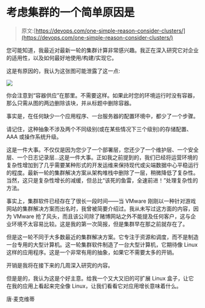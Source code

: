 # 考虑集群的一个简单原因是

> 原文:[https://devops.com/one-simple-reason-consider-clusters/](https://devops.com/one-simple-reason-consider-clusters/)

您可能知道，我最近对最新一轮的集群计算非常感兴趣。我正在深入研究它对企业的适用性，以及如何最好地使用/构建/实现它。

这是有原因的，我认为这张图可能泄露了这一点:

![](../Images/a46b8b45a94ab086695ef467c81f8ccf.png)

你会注意到“容器供应”在那里。不需要这样。如果此时您的环境运行时没有容器，那么只需从图的两边删除该块，并从标题中删除容器。

事实是，在任何缺少一个应用程序、一台服务器的配置环境中，都少了一个步骤。

请记住，这种抽象不涉及两个不同级别(或在某些情况下三个级别)的存储配置、AAA 或操作系统升级。

这是一件大事。不仅仅是因为您少了一个部署层，您还少了一个维护层、一个安全层、一个日志记录层…这是一件大事。正如我之前提到的，我们已经将运营环境的复杂性增加到了几乎需要某种形式的开发运维来保持现代或尖端数据中心平稳运行的程度。最新一轮的集群解决方案从架构堆栈中删除了一层，稍微降低了复杂性。当然，这只是复杂性增长的减缓，但总比“该死的鱼雷，全速前进！”处理复杂性的方法。

事实上，集群软件已经存在了很长一段时间——当 VMware 刚刚以一种针对游戏网站的集群解决方案而出名时，我曾被简要介绍过。我从未写过这方面的内容，因为 VMware 抢了风头，而且该公司除了赌博网站之外不能提及任何客户，这与企业环境不太容易比较。这是我的第一次简报，但是集群早在那之前就存在了。

但是这一轮不同于大多数最近的集群解决方案。它专注于资源和调度，而不是制造一台专用的大型计算机。这一轮集群软件制造了一台大型计算机，它期待像 Linux 这样的应用程序。这是一个非常有用的抽象，如果它不需要太多的开销。

开销是我将在接下来的几周深入研究的内容。

但是是的，我认为这是个好主意。给我一个又大又旧的可扩展 Linux 盒子，让它在我的应用上看起来完全像 Linux，让我们看看它对应用增长意味着什么。

唐·麦克维蒂